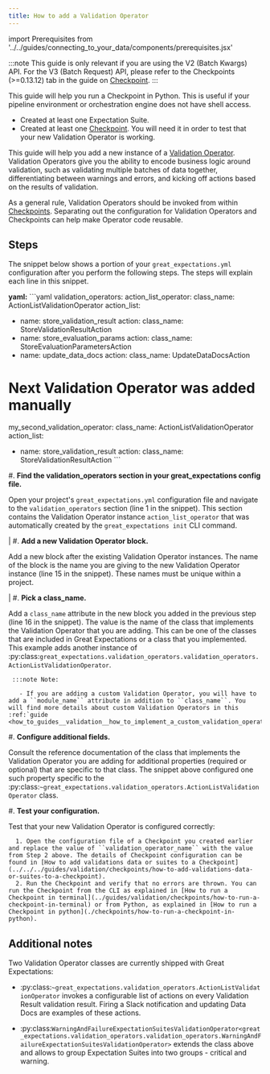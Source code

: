 ```yaml
---
title: How to add a Validation Operator
---
```

import Prerequisites from '../../guides/connecting_to_your_data/components/prerequisites.jsx'

:::note
This guide is only relevant if you are using the V2 (Batch Kwargs) API. For the V3 (Batch Request) API, please refer to the Checkpoints (>=0.13.12) tab in the guide on [Checkpoint](./checkpoints/how-to-create-a-new-checkpoint).
:::

This guide will help you run a Checkpoint in Python.
This is useful if your pipeline environment or orchestration engine does not have shell access.

<Prerequisites>

- Created at least one Expectation Suite.
- Created at least one [Checkpoint](./checkpoints/how-to-create-a-new-checkpoint). You will need it in order to test that your new Validation Operator is working.

</Prerequisites>

This guide will help you add a new instance of a [Validation Operator](../../reference/checkpoints-and-actions). Validation Operators give you the ability to encode business logic around validation, such as validating multiple batches of data together, differentiating between warnings and errors, and kicking off actions based on the results of validation.

As a general rule, Validation Operators should be invoked from within [Checkpoints](../../reference/core-concepts#checkpoints). Separating out the configuration for Validation Operators and Checkpoints can help make Operator code reusable.

Steps
-----

The snippet below shows a portion of your ``great_expectations.yml`` configuration after you perform the following steps. The steps will explain each line in this snippet.

**yaml:**
    ```yaml
validation_operators:
 action_list_operator:
   class_name: ActionListValidationOperator
   action_list:
   - name: store_validation_result
     action:
       class_name: StoreValidationResultAction
   - name: store_evaluation_params
     action:
       class_name: StoreEvaluationParametersAction
   - name: update_data_docs
     action:
       class_name: UpdateDataDocsAction
 # Next Validation Operator was added manually
 my_second_validation_operator:
   class_name: ActionListValidationOperator
   action_list:
   - name: store_validation_result
     action:
       class_name: StoreValidationResultAction
    ```


#. **Find the validation_operators section in your great_expectations config file.**

   Open your project's ``great_expectations.yml`` configuration file and navigate to the ``validation_operators`` section (line 1 in the snippet). This section contains the Validation Operator instance ``action_list_operator`` that was automatically created by the ``great_expectations init`` CLI command.

   |
#. **Add a new Validation Operator block.**

   Add a new block after the existing Validation Operator instances. The name of the block is the name you are giving to the new Validation Operator instance (line 15 in the snippet). These names must be unique within a project.

   |
#. **Pick a class_name.**

   Add a ``class_name`` attribute in the new block you added in the previous step (line 16 in the snippet). The value is the name of the class that implements the Validation Operator that you are adding. This can be one of the classes that are included in Great Expectations or a class that you implemented. This example adds another instance of :py:class:`great_expectations.validation_operators.validation_operators.ActionListValidationOperator`.

     :::note Note:

       - If you are adding a custom Validation Operator, you will have to add a ``module_name`` attribute in addition to ``class_name``. You will find more details about custom Validation Operators in this :ref:`guide <how_to_guides__validation__how_to_implement_a_custom_validation_operator>`.


#. **Configure additional fields.**

   Consult the reference documentation of the class that implements the Validation Operator you are adding for additional properties (required or optional) that are specific to that class. The snippet above configured one such property specific to the :py:class:`~great_expectations.validation_operators.ActionListValidationOperator` class.

#. **Test your configuration.**

   Test that your new Validation Operator is configured correctly:

      1. Open the configuration file of a Checkpoint you created earlier and replace the value of ``validation_operator_name`` with the value from Step 2 above. The details of Checkpoint configuration can be found in [How to add validations data or suites to a Checkpoint](../../../guides/validation/checkpoints/how-to-add-validations-data-or-suites-to-a-checkpoint).
      2. Run the Checkpoint and verify that no errors are thrown. You can run the Checkpoint from the CLI as explained in [How to run a Checkpoint in terminal](../guides/validation/checkpoints/how-to-run-a-checkpoint-in-terminal) or from Python, as explained in [How to run a Checkpoint in python](./checkpoints/how-to-run-a-checkpoint-in-python).


Additional notes
----------------

Two Validation Operator classes are currently shipped with Great Expectations:

* :py:class:`~great_expectations.validation_operators.ActionListValidationOperator` invokes a configurable list of actions on every Validation Result validation result. Firing a Slack notification and updating Data Docs are examples of these actions.

* :py:class:`WarningAndFailureExpectationSuitesValidationOperator<great_expectations.validation_operators.validation_operators.WarningAndFailureExpectationSuitesValidationOperator>` extends the class above and allows to group Expectation Suites into two groups - critical and warning.
